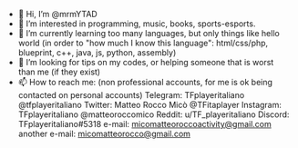 - 👋 Hi, I’m @mrmYTAD
- 👀 I’m interested in programming, music, books, sports-esports.
- 🌱 I’m currently learning too many languages, but only things like hello world (in order to "how much I know this language": html/css/php, blueprint, c++, java, js, python, assembly)
- 💞️ I’m looking for tips on my codes, or helping someone that is worst than me (if they exist)
- 📫 How to reach me: (non professional accounts, for me is ok being contacted on personal accounts)
      Telegram: TFplayeritaliano @tfplayeritaliano
      Twitter: Matteo Rocco Micò @TFitaplayer
      Instagram: TFplayeritaliano @matteoroccomico
      Reddit: u/TF_playeritaliano
      Discord: TFplayeritaliano#5318
      e-mail: micomatteoroccoactivity@gmail.com
      another e-mail: micomatteorocco@gmail.com
